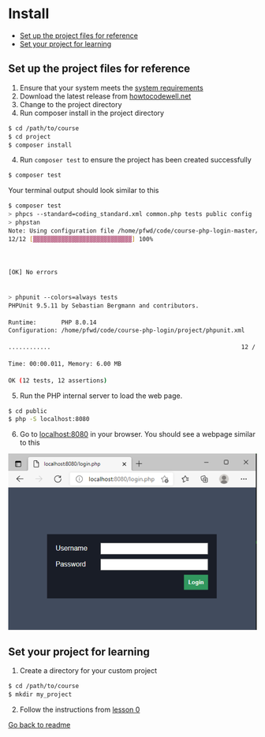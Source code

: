 # Install

- [Set up the project files for reference](#set-up-the-project-files-for-reference)
- [Set your project for learning](#set-your-project-for-learning)

## Set up the project files for reference
1. Ensure that your system meets the [system requirements](requirements.md)
2. Download the latest release from [howtocodewell.net](https://howtocodewell.net)
3. Change to the project directory
4. Run composer install in the project directory
```bash
$ cd /path/to/course
$ cd project
$ composer install
```

4. Run `composer test` to ensure the project has been created successfully
```bash
$ composer test
```

Your terminal output should look similar to this
```bash
$ composer test
> phpcs --standard=coding_standard.xml common.php tests public config
> phpstan
Note: Using configuration file /home/pfwd/code/course-php-login-master/project/phpstan.neon.
12/12 [▓▓▓▓▓▓▓▓▓▓▓▓▓▓▓▓▓▓▓▓▓▓▓▓▓▓▓▓] 100%



[OK] No errors


> phpunit --colors=always tests
PHPUnit 9.5.11 by Sebastian Bergmann and contributors.

Runtime:       PHP 8.0.14
Configuration: /home/pfwd/code/course-php-login/project/phpunit.xml

............                                                      12 / 12 (100%)

Time: 00:00.011, Memory: 6.00 MB

OK (12 tests, 12 assertions)
```

5. Run the PHP internal server to load the web page.
```bash
$ cd public
$ php -S localhost:8080
```
6. Go to [localhost:8080](http://localhost:8080) in your browser.
You should see a webpage similar to this

![Login screen](images/login_screen.png) 

## Set your project for learning

1.  Create a directory for your custom project
```bash
$ cd /path/to/course
$ mkdir my_project
```

2. Follow the instructions from [lesson 0](lessons/lesson_0.md)

[Go back to readme](../README.md)
